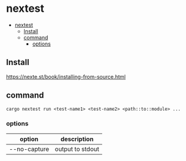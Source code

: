 # nextest

- [nextest](#nextest)
  - [Install](#install)
  - [command](#command)
    - [options](#options)

## Install

<https://nexte.st/book/installing-from-source.html>

## command

```shell
cargo nextest run <test-name1> <test-name2> <path::to::module> ...
```

### options

| option       | description      |
| ------------ | ---------------- |
| --no-capture | output to stdout |

